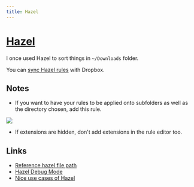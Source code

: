```yaml
---
title: Hazel
---
```


# [Hazel](https://www.noodlesoft.com)

I once used Hazel to sort things in `~/Downloads` folder.

You can [sync Hazel rules](https://www.noodlesoft.com/manual/hazel/work-with-folders-rules/manage-rules/sync-rules/) with Dropbox.

## Notes

- If you want to have your rules to be applied onto subfolders as well as the directory chosen, add this rule.

![](https://i.imgur.com/QnLk3MT.png)

- If extensions are hidden, don't add extensions in the rule editor too.

## Links

- [Reference hazel file path](https://forum.keyboardmaestro.com/t/reference-hazels-file-path/9138)
- [Hazel Debug Mode](https://www.noodlesoft.com/kb/hazel-debug-mode/)
- [Nice use cases of Hazel](https://news.ycombinator.com/item?id=24612436)

